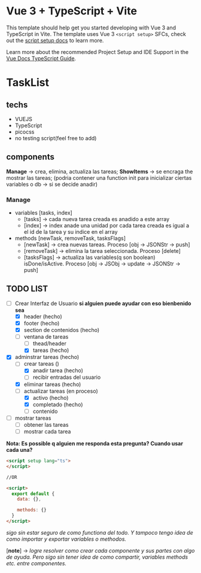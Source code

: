 # Vue 3 + TypeScript + Vite

This template should help get you started developing with Vue 3 and TypeScript in Vite. The template uses Vue 3 `<script setup>` SFCs, check out the [script setup docs](https://v3.vuejs.org/api/sfc-script-setup.html#sfc-script-setup) to learn more.

Learn more about the recommended Project Setup and IDE Support in the [Vue Docs TypeScript Guide](https://vuejs.org/guide/typescript/overview.html#project-setup).

# TaskList

## techs
  - VUEJS
  - TypeScript
  - picocss
  - no testing script(feel free to add)

## components
**Manage** -> crea, elimina, actualiza las tareas;
**ShowItems** -> se encraga the mostrar las tareas; (podria contener una function init para inicializar ciertas variables o db -> si se decide anadir)

### Manage
  - variables [tasks, index] <!--those are what i remember by the time im writting this-->
    * [tasks] -> cada nueva tarea creada es anadido a este array
    * [index] -> index anade una unidad por cada tarea creada es igual a el id de la tarea y su indice en el array
  - methods [newTask, removeTask, tasksFlags]
    * [newTask] -> crea nuevas tareas. Proceso [obj -> JSONStr -> push]
    * [removeTask] -> elimina la tarea seleccionada. Proceso [delete]
    * [tasksFlags] -> actualiza las variables(q son boolean) isDone/isActive. Proceso [obj -> JSObj -> update -> JSONStr -> push]


## TODO LIST

- [ ] Crear Interfaz de Usuario **si alguien puede ayudar con eso bienbenido sea**
  * [x] header (hecho)
  * [x] footer (hecho)
  * [x] section de contenidos (hecho)
  * [ ] ventana de tareas
    - [ ] thead/header
    - [x] tareas (hecho)
- [x] adminstrar tareas (hecho)
  * [ ] crear tareas ()
    - [x] anadir tarea (hecho)
    - [ ] recibir entradas del usuario
  * [x] eliminar tareas (hecho)
  * [ ] actualizar tareas (en proceso)
    - [x] activo (hecho)
    - [x] completado (hecho)
    - [ ] contenido
- [ ] mostrar tareas
  * [ ] obtener las tareas
  * [ ] mostrar cada tarea

**Nota: Es possible q alguien me responda esta pregunta? Cuando usar cada una?**
```html
<script setup lang="ts">
</script>

//OR

<script>
  export default {
    data: {},

    methods: {}
  }
</script>

```

*sigo sin estar seguro de como functiona del todo. Y tampoco tengo idea de como importar y exportar variables o methodos.*

[**note**] -> *logre resolver como crear cada componente y sus partes con algo de ayuda. Pero sigo sin tener idea de como compartir, variables methods etc. entre componentes.*
